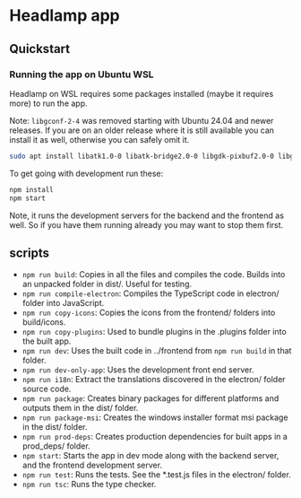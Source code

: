 # Headlamp app

## Quickstart

### Running the app on Ubuntu WSL

Headlamp on WSL requires some packages installed (maybe it requires more) to run the app.

Note: `libgconf-2-4` was removed starting with Ubuntu 24.04 and newer
releases. If you are on an older release where it is still available you can
install it as well, otherwise you can safely omit it.

```bash
sudo apt install libatk1.0-0 libatk-bridge2.0-0 libgdk-pixbuf2.0-0 libgtk-3-0 libgbm1 libnss3 libasound2 firefox libgstreamer-plugins-bad1.0-0 libegl1 libnotify4 libopengl0 libwoff1 libharfbuzz-icu0 libgstreamer-gl1.0-0 libwebpdemux2 libenchant1c2a libsecret-1-0 libhyphen0 libevdev2 libgles2 gstreamer1.0-libav
```

To get going with development run these:

```bash
npm install
npm start
```

Note, it runs the development servers for the backend and the frontend as well. So if you have them running already you may want to stop them first.

## scripts

- `npm run build`: Copies in all the files and compiles the code. Builds into an unpacked folder in dist/. Useful for testing.
- `npm run compile-electron`: Compiles the TypeScript code in electron/ folder into JavaScript.
- `npm run copy-icons`: Copies the icons from the frontend/ folders into build/icons.
- `npm run copy-plugins`: Used to bundle plugins in the .plugins folder into the built app.
- `npm run dev`: Uses the built code in ../frontend from `npm run build` in that folder.
- `npm run dev-only-app`: Uses the development front end server.
- `npm run i18n`: Extract the translations discovered in the electron/ folder source code.
- `npm run package`: Creates binary packages for different platforms and outputs them in the dist/ folder.
- `npm run package-msi`: Creates the windows installer format msi package in the dist/ folder.
- `npm run prod-deps`: Creates production dependencies for built apps in a prod_deps/ folder.
- `npm start`: Starts the app in dev mode along with the backend server, and the frontend development server.
- `npm run test`: Runs the tests. See the \*.test.js files in the electron/ folder.
- `npm run tsc`: Runs the type checker.
